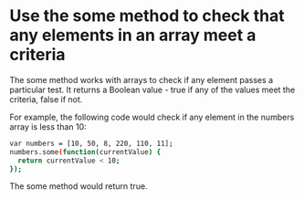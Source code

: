 # Use the some method to check that any elements in an array meet a criteria

The some method works with arrays to check if any element passes a particular test. It returns a Boolean value - true if any of the values meet the criteria, false if not.

For example, the following code would check if any element in the numbers array is less than 10:

```sh
var numbers = [10, 50, 8, 220, 110, 11];
numbers.some(function(currentValue) {
  return currentValue < 10;
});
```

The some method would return true.